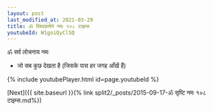 ```yaml
---
layout: post
last_modified_at: 2021-03-29
title: ॐ विश्वकर्मणे नमः १०८ टाइम्स
youtubeId: W1goiQyClSQ
---
```

 
 
 ॐ सर्व लोचनाय नमः  
 
 -  जो सब कुछ देखता है (जिसके पास हर जगह आँखें हैं) 
 
  
 
  
 
 
 
 
 
 


{% include youtubePlayer.html id=page.youtubeId %}
 
[Next]({{ site.baseurl }}{% link  split2/_posts/2015-09-17-ॐ सृष्टि नमः १०८ टाइम्स.md%})
 
